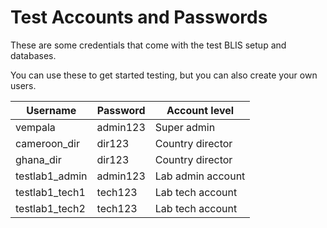 # Test Accounts and Passwords

These are some credentials that come with the test BLIS setup and databases.

You can use these to get started testing, but you can also create your own users.

|Username|Password|Account level|
|-|-|-|
|vempala|admin123|Super admin|
|cameroon_dir|dir123|Country director|
|ghana_dir|dir123|Country director|
|testlab1_admin|admin123|Lab admin account|
|testlab1_tech1|tech123|Lab tech account|
|testlab1_tech2|tech123|Lab tech account
